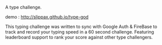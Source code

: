 A type challenge. 

demo : http://slippax.github.io/type-god

This typing challenge was written to sync with Google Auth & FireBase to track and record your typing speed in a 60 second challenge. Featuring leaderboard support to rank your score against other type challengers.
